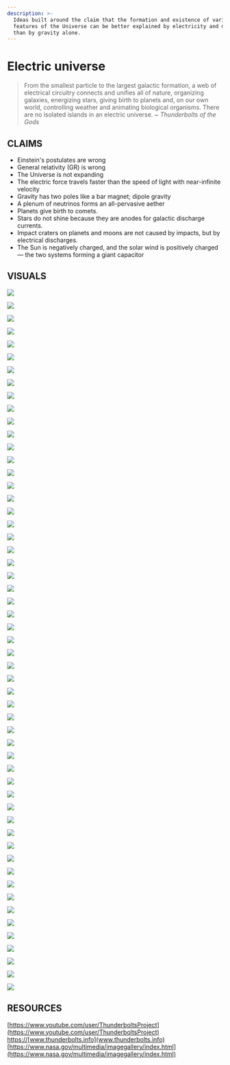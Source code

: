```yaml
---
description: >-
  Ideas built around the claim that the formation and existence of various
  features of the Universe can be better explained by electricity and magnetism
  than by gravity alone.
---
```


# Electric universe

> From the smallest particle to the largest galactic formation, a web of electrical circuitry connects and unifies all of nature, organizing galaxies, energizing stars, giving birth to planets and, on our own world, controlling weather and animating biological organisms. There are no isolated islands in an electric universe. ~ _Thunderbolts of the Gods_

## CLAIMS

* Einstein's postulates are wrong
* General relativity \(GR\) is wrong
* The Universe is not expanding
* The electric force travels faster than the speed of light with near-infinite velocity
* Gravity has two poles like a bar magnet; dipole gravity
* A plenum of neutrinos forms an all-pervasive aether
* Planets give birth to comets.
* Stars do not shine because they are anodes for galactic discharge currents.
* Impact craters on planets and moons are not caused by impacts, but by electrical discharges.
* The Sun is negatively charged, and the solar wind is positively charged — the two systems forming a giant capacitor

## VISUALS                                                

![](.gitbook/assets/eu_space55.jpg)

![](.gitbook/assets/eu_space51.jpg)

![](.gitbook/assets/eu_space56.jpg)

![](.gitbook/assets/eu_space52.jpg)

![](.gitbook/assets/eu_space50.jpg)

![](.gitbook/assets/eu_space49.jpg)

![](.gitbook/assets/eu_space48.jpg)

![](.gitbook/assets/eu_space47.jpg)

![](.gitbook/assets/eu_space46.jpg)

![](.gitbook/assets/eu_space45.jpg)

![](.gitbook/assets/eu_space44.jpg)

![](.gitbook/assets/eu_space43.jpg)

![](.gitbook/assets/eu_space41.jpg)

![](.gitbook/assets/eu_space40.jpg)

![](.gitbook/assets/eu_space39.jpg)

![](.gitbook/assets/eu_space38.jpg)

![](.gitbook/assets/eu_space37.jpg)

![](.gitbook/assets/eu_space36.jpg)

![](.gitbook/assets/eu_space31.jpg)

![](.gitbook/assets/eu_space29.jpg)

![](.gitbook/assets/eu_space28.jpg)

![](.gitbook/assets/eu_space27.jpg)

![](.gitbook/assets/eu_space26.jpg)

![](.gitbook/assets/eu_space25.jpg)

![](.gitbook/assets/eu_space24.jpg)

![](.gitbook/assets/eu_space22.jpg)

![](.gitbook/assets/eu_space19.jpg)

![](.gitbook/assets/eu_space18.jpg)

![](.gitbook/assets/eu_space17.jpg)

![](.gitbook/assets/eu_space16.jpg)

![](.gitbook/assets/eu_space15.jpg)

![](.gitbook/assets/eu_space14.jpg)

![](.gitbook/assets/eu_space13.jpg)

![](.gitbook/assets/eu_space12.jpg)

![](.gitbook/assets/eu_space11.jpg)

![](.gitbook/assets/eu_space10.jpg)

![](.gitbook/assets/eu_space9.jpg)

![](.gitbook/assets/eu_space8.jpg)

![](.gitbook/assets/eu_space7.jpg)

![](.gitbook/assets/eu_space57.jpg)

![](.gitbook/assets/eu_space54.jpg)

![](.gitbook/assets/eu_space53.jpg)

![](.gitbook/assets/eu_space42.jpg)

![](.gitbook/assets/eu_space35.jpg)

![](.gitbook/assets/eu_space34.jpg)

![](.gitbook/assets/eu_space33.jpg)

![](.gitbook/assets/eu_space32.jpg)

![](.gitbook/assets/eu_space30.jpg)

![](.gitbook/assets/eu_space23.jpg)

![](.gitbook/assets/eu_space21.jpg)

![](.gitbook/assets/eu_space20.jpg)

![](.gitbook/assets/eu_space4.jpg)

![](.gitbook/assets/eu_space3.jpg)

![](.gitbook/assets/eu_space2.jpg)

![](.gitbook/assets/eu_space1.jpg)

## RESOURCES

[https://www.youtube.com/user/ThunderboltsProject](https://www.youtube.com/user/ThunderboltsProject)  
[https://](https://www.youtube.com/user/ThunderboltsProject)[www.thunderbolts.info](www.thunderbolts.info)  
[https://www.nasa.gov/multimedia/imagegallery/index.html](https://www.nasa.gov/multimedia/imagegallery/index.html)  


